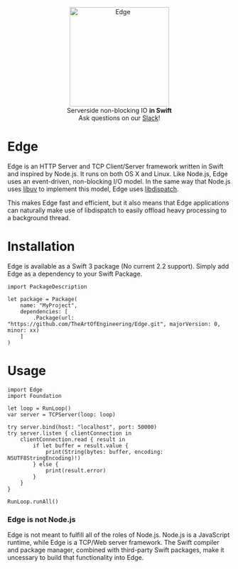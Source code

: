 <p align="center">
<img src="https://cloud.githubusercontent.com/assets/6432361/15267355/b2bc5d2c-1974-11e6-8670-b1b1323f4535.png" width="224" alt="Edge">
<br/>Serverside non-blocking IO <b>in Swift</b><br/>
Ask questions on our <a href="https://swiftedge.slack.com">Slack</a>!<br/>
</p>


# Edge
Edge is an HTTP Server and TCP Client/Server framework written in Swift and inspired by Node.js. It runs on both OS X and Linux. Like Node.js, Edge uses an event-driven, non-blocking I/O model. In the same way that Node.js uses [libuv](http://libuv.org) to implement this model, Edge uses [libdispatch](https://github.com/apple/swift-corelibs-libdispatch). 

This makes Edge fast and efficient, but it also means that Edge applications can naturally make use of libdispatch to easily offload heavy processing to a background thread.

# Installation

Edge is available as a Swift 3 package (No current 2.2 support). Simply add Edge as a dependency to your Swift Package.

    import PackageDescription

    let package = Package(
        name: "MyProject",
        dependencies: [
            .Package(url: "https://github.com/TheArtOfEngineering/Edge.git", majorVersion: 0, minor: xx)
        ]
    )

# Usage

    import Edge
    import Foundation

    let loop = RunLoop()
    var server = TCPServer(loop: loop)
    
    try server.bind(host: "localhost", port: 50000)
    try server.listen { clientConnection in
        clientConnection.read { result in
            if let buffer = result.value {
                print(String(bytes: buffer, encoding: NSUTF8StringEncoding)!)
            } else {
                print(result.error)
            }
        }
    }
  
    RunLoop.runAll()


### Edge is not Node.js

Edge is not meant to fulfill all of the roles of Node.js. Node.js is a JavaScript runtime, while Edge is a TCP/Web server framework. The Swift compiler and package manager, combined with third-party Swift packages, make it uncessary to build that functionality into Edge.
